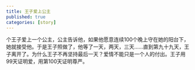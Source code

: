 ```yaml
---
title: 王子爱上公主
published: true
categories: [story]
---
```


个王子爱上一个公主，公主告诉他，如果他愿意连续100个晚上守在她的阳台下，她就接受他。于是王子照做了，他等了一天，两天，三天……直到第九十九天，王子离开了。为什么王子不再坚持最后一天？爱情不能只是一个人的付出。王子用99天证明爱，用第100天证明尊严。